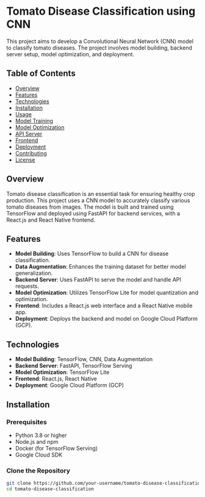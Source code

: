 # Tomato Disease Classification using CNN

This project aims to develop a Convolutional Neural Network (CNN) model to classify tomato diseases. The project involves model building, backend server setup, model optimization, and deployment.

## Table of Contents

- [Overview](#overview)
- [Features](#features)
- [Technologies](#technologies)
- [Installation](#installation)
- [Usage](#usage)
- [Model Training](#model-training)
- [Model Optimization](#model-optimization)
- [API Server](#api-server)
- [Frontend](#frontend)
- [Deployment](#deployment)
- [Contributing](#contributing)
- [License](#license)

## Overview

Tomato disease classification is an essential task for ensuring healthy crop production. This project uses a CNN model to accurately classify various tomato diseases from images. The model is built and trained using TensorFlow and deployed using FastAPI for backend services, with a React.js and React Native frontend.

## Features

- **Model Building**: Uses TensorFlow to build a CNN for disease classification.
- **Data Augmentation**: Enhances the training dataset for better model generalization.
- **Backend Server**: Uses FastAPI to serve the model and handle API requests.
- **Model Optimization**: Utilizes TensorFlow Lite for model quantization and optimization.
- **Frontend**: Includes a React.js web interface and a React Native mobile app.
- **Deployment**: Deploys the backend and model on Google Cloud Platform (GCP).

## Technologies

- **Model Building**: TensorFlow, CNN, Data Augmentation
- **Backend Server**: FastAPI, TensorFlow Serving
- **Model Optimization**: TensorFlow Lite
- **Frontend**: React.js, React Native
- **Deployment**: Google Cloud Platform (GCP)

## Installation

### Prerequisites

- Python 3.8 or higher
- Node.js and npm
- Docker (for TensorFlow Serving)
- Google Cloud SDK

### Clone the Repository

```bash
git clone https://github.com/your-username/tomato-disease-classification.git
cd tomato-disease-classification
